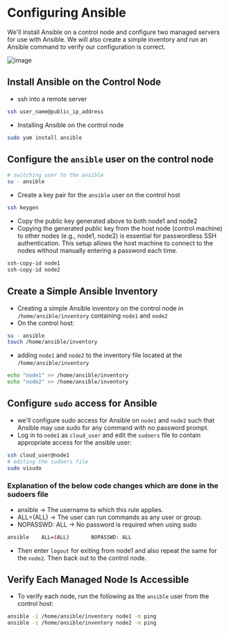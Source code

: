 # Configuring Ansible
We'll install Ansible on a control node and configure two managed servers for use with Ansible. We will also create a simple inventory and run an Ansible command to verify our configuration is correct.

![image](https://github.com/user-attachments/assets/5390db05-3989-4859-9ab8-b8925526900a)

## Install Ansible on the Control Node
- ssh into a remote server
```bash
ssh user_name@public_ip_address
```
- Installing Ansible on the control node
```bash
sudo yum install ansible
```
## Configure the ```ansible``` user on the control node
```bash
# switching user to the ansible
su - ansible
```
- Create a key pair for the ```ansible``` user on the control host
```bash
ssh keygen
```
- Copy the public key generated above to both node1 and node2
- Copying the generated public key from the host node (control machine) to other nodes (e.g., node1, node2)   is essential for passwordless SSH authentication. This setup allows the host machine to connect to the      nodes without manually entering a password each time.
```bash
ssh-copy-id node1
ssh-copy-id node2
```
## Create a Simple Ansible Inventory
- Creating a simple Ansible inventory on the control node in ```/home/ansible/inventory``` containing ```node1``` and ```node2```
- On the control host:
```bash
su - ansible
touch /home/ansible/inventory
```
- adding ```node1``` and ```node2``` to the inventory file located at the ```/home/ansible/inventory```
```bash
echo "node1" >> /home/ansible/inventory
echo "node2" >> /home/ansible/inventory
```
## Configure ```sudo``` access for Ansible
- we'll configure sudo access for Ansible on ```node1``` and ```node2``` such that Ansible may use sudo for any command with no password prompt.
- Log in to ```node1``` as ```cloud_user``` and edit the ```sudoers``` file to contain appropriate access for the ansible user:
```bash
ssh cloud_user@node1
# editing the sudoers file
sudo visudo
```
### Explanation of the below code changes which are done in the sudoers file
- ansible → The username to which this rule applies.
- ALL=(ALL) → The user can run commands as any user or group.
- NOPASSWD: ALL → No password is required when using sudo
```bash
ansible    ALL=(ALL)       NOPASSWD: ALL
```
- Then enter ```logout``` for exiting from node1 and also repeat the same for the ```node2```. Then back out to the control node.
## Verify Each Managed Node Is Accessible
- To verify each node, run the following as the ```ansible``` user from the control host:
 ```bash
ansible -i /home/ansible/inventory node1 -m ping
ansible -i /home/ansible/inventory node2 -m ping
```
